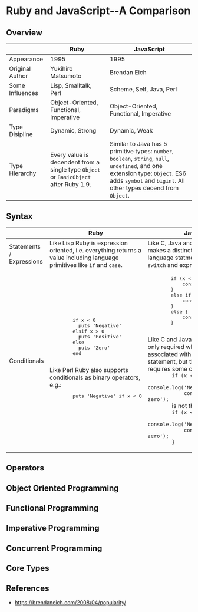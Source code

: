 # Ruby and JavaScript--A Comparison

## Overview

|                             | Ruby                                        | JavaScript                                    |
| --------------------------- | ------------------------------------------- | --------------------------------------------- |
| Appearance                  | 1995                                        | 1995                                          |
| Original Author             | Yukihiro Matsumoto                          | Brendan Eich                                  |
| Some Influences             | Lisp, Smalltalk, Perl                       | Scheme, Self, Java, Perl                      |
| Paradigms                   | Object-Oriented, Functional, Imperative     | Object-Oriented, Functional, Imperative       |
| Type Disipline              | Dynamic, Strong                             | Dynamic, Weak                                 |
| Type Hierarchy              | Every value is decendent from a single type `Object` or `BasicObject` after Ruby 1.9. | Similar to Java has 5 primitive types: `number`, `boolean`, `string`, `null`, `undefined`, and one extension type: `Object`. ES6 adds `symbol` and `bigint`. All other types decend from `Object`. |

## Syntax

<table>
  <thead>
    <tr>
      <th></th>
      <th>Ruby</th>
      <th>JavaScript</th>
    </tr>
  </thead>
  <tbody>
    <tr>
      <td>Statements / Expressions</td>
      <td>Like Lisp Ruby is expression oriented, i.e.
      everything returns a value including
      language primitives like <code>if</code> and
      <code>case</code>.</td>
      <td>Like C, Java and Perl JavaScript makes a
      distinction between language statments like
      <code>if</code> and <code>switch</code> and
      expressions like <code>2 + 3</code>.</td>
    </tr>
    <tr>
      <td>Conditionals</td>
      <td>
        <pre>
        if x < 0
          puts 'Negative'
        elsif x > 0
          puts 'Positive'
        else
          puts 'Zero'
        end
        </pre>
        Like Perl Ruby also supports conditionals
        as binary operators, e.g.:
        <pre>
        puts 'Negative' if x < 0
        </pre>
      </td>
      <td>
        <pre>
        if (x < 0) {
            console.log('Negative');
        }
        else if (x > 0) {
            console.log('Positive');
        }
        else {
            console.log('Zero');
        }
        </pre>
        Like C and Java curly braces are only
        required when the clause is associated with
        more than one statement, but this is a
        feature that requires some caution, because:
        <code>
        if (x < 0)
            console.log('Negative');
            console.log('Less than zero');
        </code>
        is not the same thing as
        <code>
        if (x < 0) {
            console.log('Negative');
            console.log('Less than zero');
        }
        </code>
      </td>
    </tr>
  </tbody>
</table>

## Operators

## Object Oriented Programming

## Functional Programming

## Imperative Programming

## Concurrent Programming

## Core Types

## References

- https://brendaneich.com/2008/04/popularity/
